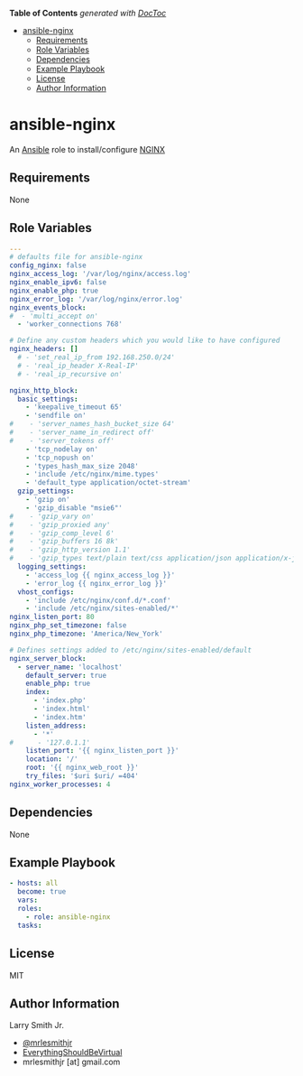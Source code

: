<!-- START doctoc generated TOC please keep comment here to allow auto update -->
<!-- DON'T EDIT THIS SECTION, INSTEAD RE-RUN doctoc TO UPDATE -->
**Table of Contents**  *generated with [DocToc](https://github.com/thlorenz/doctoc)*

- [ansible-nginx](#ansible-nginx)
  - [Requirements](#requirements)
  - [Role Variables](#role-variables)
  - [Dependencies](#dependencies)
  - [Example Playbook](#example-playbook)
  - [License](#license)
  - [Author Information](#author-information)

<!-- END doctoc generated TOC please keep comment here to allow auto update -->

# ansible-nginx

An [Ansible](https://www.ansible) role to install/configure [NGINX](http://nginx.org)

## Requirements

None

## Role Variables

```yaml
---
# defaults file for ansible-nginx
config_nginx: false
nginx_access_log: '/var/log/nginx/access.log'
nginx_enable_ipv6: false
nginx_enable_php: true
nginx_error_log: '/var/log/nginx/error.log'
nginx_events_block:
#  - 'multi_accept on'
  - 'worker_connections 768'

# Define any custom headers which you would like to have configured
nginx_headers: []
  # - 'set_real_ip_from 192.168.250.0/24'
  # - 'real_ip_header X-Real-IP'
  # - 'real_ip_recursive on'

nginx_http_block:
  basic_settings:
    - 'keepalive_timeout 65'
    - 'sendfile on'
#    - 'server_names_hash_bucket_size 64'
#    - 'server_name_in_redirect off'
#    - 'server_tokens off'
    - 'tcp_nodelay on'
    - 'tcp_nopush on'
    - 'types_hash_max_size 2048'
    - 'include /etc/nginx/mime.types'
    - 'default_type application/octet-stream'
  gzip_settings:
    - 'gzip on'
    - 'gzip_disable "msie6"'
#    - 'gzip_vary on'
#    - 'gzip_proxied any'
#    - 'gzip_comp_level 6'
#    - 'gzip_buffers 16 8k'
#    - 'gzip_http_version 1.1'
#    - 'gzip_types text/plain text/css application/json application/x-javascript text/xml application/xml application/xml+rss text/javascript'
  logging_settings:
    - 'access_log {{ nginx_access_log }}'
    - 'error_log {{ nginx_error_log }}'
  vhost_configs:
    - 'include /etc/nginx/conf.d/*.conf'
    - 'include /etc/nginx/sites-enabled/*'
nginx_listen_port: 80
nginx_php_set_timezone: false
nginx_php_timezone: 'America/New_York'

# Defines settings added to /etc/nginx/sites-enabled/default
nginx_server_block:
  - server_name: 'localhost'
    default_server: true
    enable_php: true
    index:
      - 'index.php'
      - 'index.html'
      - 'index.htm'
    listen_address:
      - '*'
#      - '127.0.1.1'
    listen_port: '{{ nginx_listen_port }}'
    location: '/'
    root: '{{ nginx_web_root }}'
    try_files: '$uri $uri/ =404'
nginx_worker_processes: 4
```

## Dependencies

None

## Example Playbook

```yaml
- hosts: all
  become: true
  vars:
  roles:
    - role: ansible-nginx
  tasks:
```

## License

MIT

## Author Information

Larry Smith Jr.

-   [@mrlesmithjr](https://www.twitter.com/mrlesmithjr)
-   [EverythingShouldBeVirtual](http://everythingshouldbevirtual.com)
-   mrlesmithjr [at] gmail.com
